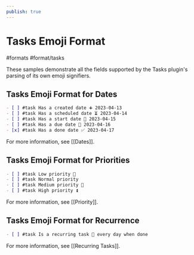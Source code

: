 ```yaml
---
publish: true
---
```


# Tasks Emoji Format

<span class="related-pages">#formats #format/tasks</span>

These samples demonstrate all the fields supported by the Tasks plugin's parsing of its own emoji signifiers.

## Tasks Emoji Format for Dates

```markdown
- [ ] #task Has a created date ➕ 2023-04-13
- [ ] #task Has a scheduled date ⏳ 2023-04-14
- [ ] #task Has a start date 🛫 2023-04-15
- [ ] #task Has a due date 📅 2023-04-16
- [x] #task Has a done date ✅ 2023-04-17
```

For more information, see [[Dates]].

## Tasks Emoji Format for Priorities

```markdown
- [ ] #task Low priority 🔽
- [ ] #task Normal priority
- [ ] #task Medium priority 🔼
- [ ] #task High priority ⏫
```

For more information, see [[Priority]].

## Tasks Emoji Format for Recurrence

```markdown
- [ ] #task Is a recurring task 🔁 every day when done
```

For more information, see [[Recurring Tasks]].
